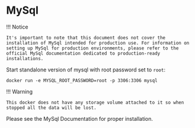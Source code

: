 # MySql

!!! Notice

    It's important to note that this document does not cover the installation of MySql intended for production use. For information on setting up MySql for production environments, please refer to the official MySql documentation dedicated to production-ready installations.



Start standalone version of mysql with root password set to `root`:

```
docker run -e MYSQL_ROOT_PASSWORD=root -p 3306:3306 mysql
```

!!! Warning

    This docker does not have any storage volume attached to it so when stopped all the data will be lost. 

Please see the MySql Documentation for proper installation.